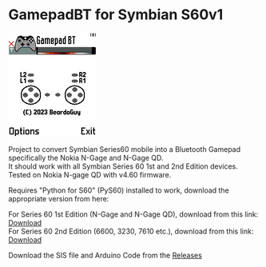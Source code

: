 # GamepadBT for Symbian S60v1
![Screenshot_N-Gage_QD](https://github.com/BeardoGuy/GamepadBT/blob/main/Screenshots/Scr.%20shot.Main.jpg?raw=true)

Project to convert Symbian Series60 mobile into a Bluetooth Gamepad specifically the Nokia N-Gage and N-Gage QD.  
It should work with all Symbian Series 60 1st and 2nd Edition devices.  
Tested on Nokia N-gage QD with v4.60 firmware.

Requires "Python for S60" (PyS60) installed to work, download the appropriate version from here:

For Series 60 1st Edition (N-Gage and N-Gage QD), download from this link: [Download](https://sourceforge.net/projects/pys60/files/pys60/1.3.1/PythonForS60_1stEd_1_3_1.SIS/download)  
For Series 60 2nd Edition (6600, 3230, 7610 etc.), download from this link: [Download](https://sourceforge.net/projects/pys60/files/pys60/1.3.23/PythonForS60_1_3_23_2ndEd.SIS/download)  

Download the SIS file and Arduino Code from the [Releases](https://github.com/BeardoGuy/GamepadBT/releases/) 


